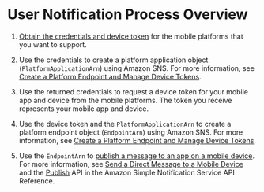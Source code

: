 # User Notification Process Overview<a name="sns-user-notifications-process-overview"></a>

1. [Obtain the credentials and device token](sns-prerequisites-for-mobile-push-notifications.md) for the mobile platforms that you want to support\.

1. Use the credentials to create a platform application object \(`PlatformApplicationArn`\) using Amazon SNS\. For more information, see [Create a Platform Endpoint and Manage Device Tokens](mobile-platform-endpoint.md)\.

1. Use the returned credentials to request a device token for your mobile app and device from the mobile platforms\. The token you receive represents your mobile app and device\.

1. Use the device token and the `PlatformApplicationArn` to create a platform endpoint object \(`EndpointArn`\) using Amazon SNS\. For more information, see [Create a Platform Endpoint and Manage Device Tokens](mobile-platform-endpoint.md)\.

1. Use the `EndpointArn` to [publish a message to an app on a mobile device](mobile-push-send.md)\. For more information, see [Send a Direct Message to a Mobile Device](mobile-push-send-directmobile.md) and the [Publish](https://docs.aws.amazon.com/sns/latest/api/API_Publish.html) API in the Amazon Simple Notification Service API Reference\.